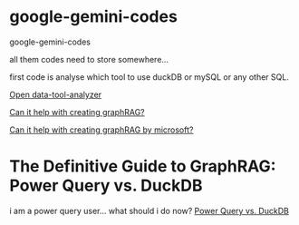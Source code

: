 # google-gemini-codes
google-gemini-codes


all them codes need to store somewhere...

first code is analyse which tool to use duckDB or mySQL or any other SQL.

[Open data-tool-analyzer](https://kairin.github.io/google-gemini-codes/data-tool-analyzer/)

[Can it help with creating graphRAG?](https://kairin.github.io/google-gemini-codes/data-tool-analyzer/graphrag.html)

[Can it help with creating graphRAG by microsoft?](https://github.com/microsoft/graphrag)


# The Definitive Guide to GraphRAG: Power Query vs. DuckDB

i am a power query user... what should i do now? [Power Query vs. DuckDB](https://kairin.github.io/google-gemini-codes/data-tool-analyzer/GraphRAG-Power-Query-vs-DuckDB.html)

